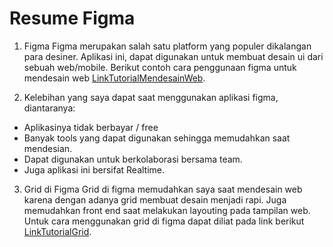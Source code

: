 # Resume Figma
1. Figma
Figma merupakan salah satu platform yang populer dikalangan para desiner. Aplikasi ini, dapat digunakan untuk membuat desain ui dari sebuah web/mobile. Berikut contoh cara penggunaan figma untuk mendesain web [LinkTutorialMendesainWeb](https://aufaroot18.medium.com/membuat-wireframe-website-dengan-figma-35a0b20e15ed).

2. Kelebihan yang saya dapat saat menggunakan aplikasi figma, diantaranya:
* Aplikasinya tidak berbayar / free
* Banyak tools yang dapat digunakan sehingga memudahkan saat mendesian. 
* Dapat digunakan untuk berkolaborasi bersama team.
* Juga aplikasi ini bersifat Realtime. 

3. Grid di Figma 
Grid di figma memudahkan saya saat mendesain web karena dengan adanya grid membuat desain menjadi rapi. Juga memudahkan front end saat melakukan layouting pada tampilan web. Untuk cara menggunakan grid di figma dapat diliat pada link berikut [LinkTutorialGrid](https://youtu.be/zd8wrAdURN0). 
